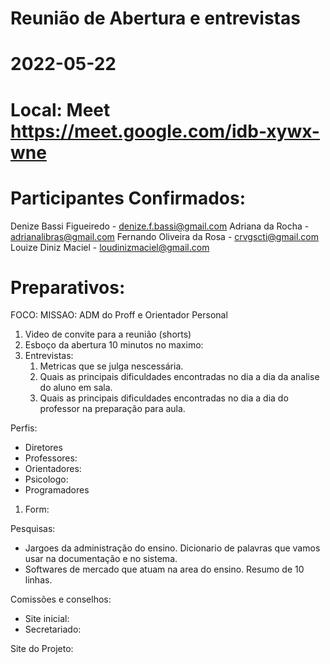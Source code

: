 # Reunião de Abertura e entrevistas
# 2022-05-22
# Local: Meet  https://meet.google.com/idb-xywx-wne

# Participantes Confirmados:

Denize Bassi Figueiredo     - denize.f.bassi@gmail.com
Adriana da Rocha            - adrianalibras@gmail.com
Fernando Oliveira da Rosa   - crvgscti@gmail.com
Louize Diniz Maciel         - loudinizmaciel@gmail.com

# Preparativos:

FOCO: MISSAO: ADM do Proff e Orientador Personal 

1. Video de convite para a reunião (shorts)
2. Esboço da abertura 10 minutos no maximo:
3. Entrevistas: 
   1. Metricas que se julga nescessária.
   2. Quais as principais dificuldades encontradas no dia a dia da analise do aluno em sala.
   3. Quais as principais dificuldades encontradas no dia a dia do professor na preparação para aula. 

   
Perfis:
 - Diretores
 - Professores: 
 - Orientadores:
 - Psicologo:
 - Programadores

1. Form: 


Pesquisas:
- Jargoes da administração do ensino. Dicionario de palavras que vamos usar na documentação e no sistema. 
- Softwares de mercado que atuam na area do ensino. Resumo de 10 linhas. 

Comissões e conselhos: 
- Site inicial:
- Secretariado: 

Site do Projeto:
